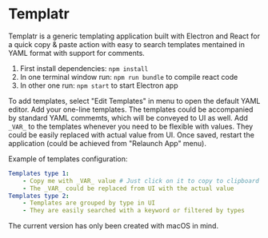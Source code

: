 # Templatr

Templatr is a generic templating application built with Electron and React for a quick copy & paste action with easy to search templates mentained in YAML format with support for comments.

1. First install dependencies: ```npm install```
2. In one terminal window run: ```npm run bundle``` to compile react code
3. In other one run: ```npm start``` to start Electron app

To add templates, select "Edit Templates" in menu to open the default YAML editor. Add your one-line templates. The templates could be accompanied by standard YAML commemts, which will be conveyed to UI as well. Add `_VAR_` to the templates whenever you need to be flexible with values. They could be easily replaced with actual value from UI. Once saved, restart the application (could be achieved from "Relaunch App" menu).

Example of templates configuration:

```yaml
Templates type 1:
    - Copy me with _VAR_ value # Just click on it to copy to clipboard
    - The _VAR_ could be replaced from UI with the actual value
Templates type 2:
    - Templates are grouped by type in UI
    - They are easily searched with a keyword or filtered by types
```

The current version has only been created with macOS in mind.